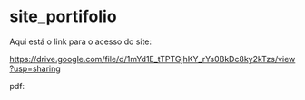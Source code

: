 # site_portifolio

Aqui está o link para o acesso do site:

https://drive.google.com/file/d/1mYd1E_tTPTGjhKY_rYs0BkDc8ky2kTzs/view?usp=sharing

pdf: 

